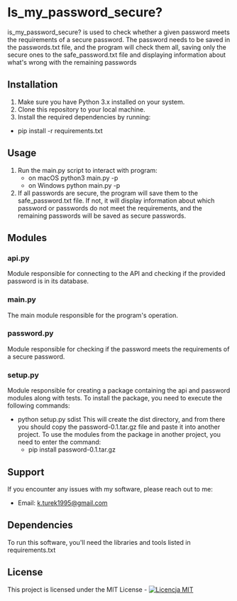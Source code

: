 # Is_my_password_secure?

is_my_password_secure? is used to check whether a given password meets the requirements of a secure password. The password needs to be saved in the passwords.txt file, and the program will check them all, saving only the secure ones to the safe_password.txt file and displaying information about what's wrong with the remaining passwords

## Installation
1. Make sure you have Python 3.x installed on your system. 
2. Clone this repository to your local machine.
3. Install the required dependencies by running:
- pip install -r requirements.txt

## Usage
1. Run the main.py script to interact with program:
   - on macOS python3 main.py -p
   - on Windows python main.py -p
2. If all passwords are secure, the program will save them to the safe_password.txt file. If not, it will display information about which password or passwords do not meet the requirements, and the remaining passwords will be saved as secure passwords.

## Modules

### api.py
Module responsible for connecting to the API and checking if the provided password is in its database.
### main.py
The main module responsible for the program's operation.
### password.py
Module responsible for checking if the password meets the requirements of a secure password.
### setup.py
Module responsible for creating a package containing the api and password modules along with tests. To install the package, you need to execute the following commands:
- python setup.py sdist
This will create the dist directory, and from there you should copy the password-0.1.tar.gz file and paste it into another project. To use the modules from the package in another project, you need to enter the command:
  - pip install password-0.1.tar.gz

## Support
If you encounter any issues with my software, please reach out to me:
- Email: k.turek1995@gmail.com

## Dependencies
To run this software, you'll need the libraries and tools listed in requirements.txt

## License
This project is licensed under the MIT License - 
[![Licencja MIT](https://img.shields.io/badge/Licencja-MIT-yellow.svg)](https://opensource.org/licenses/MIT)